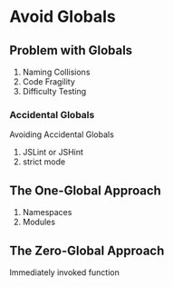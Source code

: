 # Avoid Globals

## Problem with Globals

1. Naming Collisions
2. Code Fragility
3. Difficulty Testing

### Accidental Globals

Avoiding Accidental Globals

1. JSLint or JSHint
2. strict mode

## The One-Global Approach

1. Namespaces
2. Modules

## The Zero-Global Approach

Immediately invoked function

